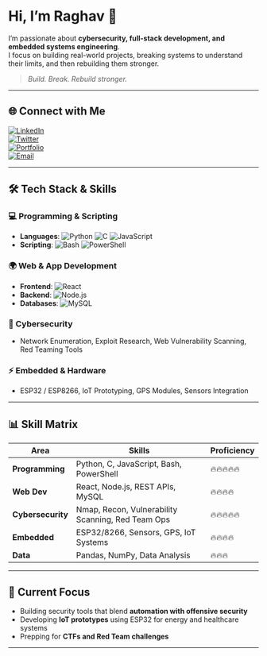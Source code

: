 # Hi, I’m Raghav 👋  

I’m passionate about **cybersecurity, full-stack development, and embedded systems engineering**.  
I focus on building real-world projects, breaking systems to understand their limits, and then rebuilding them stronger.  

> *Build. Break. Rebuild stronger.*  

---

## 🌐 Connect with Me  
[![LinkedIn](https://img.shields.io/badge/LinkedIn-blue?logo=linkedin&logoColor=white)](https://www.linkedin.com/in/your-link/)  
[![Twitter](https://img.shields.io/badge/Twitter-black?logo=twitter&logoColor=1DA1F2)](https://x.com/your-link)  
[![Portfolio](https://img.shields.io/badge/Portfolio-purple?logo=vercel&logoColor=white)](https://your-portfolio-link.com)  
[![Email](https://img.shields.io/badge/Email-grey?logo=gmail&logoColor=white)](mailto:your@email.com)  

---

## 🛠️ Tech Stack & Skills  

### 💻 Programming & Scripting  
- **Languages**: ![Python](https://img.shields.io/badge/-Python-3776AB?logo=python&logoColor=white) ![C](https://img.shields.io/badge/-C-00599C?logo=c&logoColor=white) ![JavaScript](https://img.shields.io/badge/-JavaScript-F7DF1E?logo=javascript&logoColor=black)  
- **Scripting**: ![Bash](https://img.shields.io/badge/-Bash-4EAA25?logo=gnubash&logoColor=white) ![PowerShell](https://img.shields.io/badge/-PowerShell-5391FE?logo=powershell&logoColor=white)  

### 🌍 Web & App Development  
- **Frontend**: ![React](https://img.shields.io/badge/-React-61DAFB?logo=react&logoColor=black)  
- **Backend**: ![Node.js](https://img.shields.io/badge/-Node.js-339933?logo=node.js&logoColor=white)  
- **Databases**: ![MySQL](https://img.shields.io/badge/-MySQL-4479A1?logo=mysql&logoColor=white)  

### 🔐 Cybersecurity  
- Network Enumeration, Exploit Research, Web Vulnerability Scanning, Red Teaming Tools  

### ⚡ Embedded & Hardware  
- ESP32 / ESP8266, IoT Prototyping, GPS Modules, Sensors Integration  

---

## 📊 Skill Matrix  

| Area              | Skills                                                                 | Proficiency |
|-------------------|------------------------------------------------------------------------|-------------|
| **Programming**   | Python, C, JavaScript, Bash, PowerShell                                | 🔥🔥🔥🔥🔥 |
| **Web Dev**       | React, Node.js, REST APIs, MySQL                                       | 🔥🔥🔥🔥 |
| **Cybersecurity** | Nmap, Recon, Vulnerability Scanning, Red Team Ops                      | 🔥🔥🔥🔥🔥 |
| **Embedded**      | ESP32/8266, Sensors, GPS, IoT Systems                                 | 🔥🔥🔥🔥 |
| **Data**          | Pandas, NumPy, Data Analysis                                           | 🔥🔥🔥 |

---

## 🚀 Current Focus  
- Building security tools that blend **automation with offensive security**  
- Developing **IoT prototypes** using ESP32 for energy and healthcare systems  
- Prepping for **CTFs and Red Team challenges**  

---
